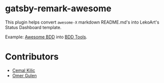 # gatsby-remark-awesome

This plugin helps convert `awesome-X` markdown README.md's into LekoArt's Status Dashboard template.

Example:
[Awesome BDD](https://github.com/omergulen/awesome-bdd) into [BDD Tools](https://bdd.tools).

# Contributors

- [Cemal Kilic](https://github.com/cemalkilic)
- [Omer Gulen](https://github.com/omergulen)
